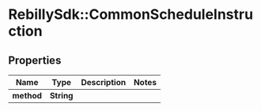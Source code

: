 # RebillySdk::CommonScheduleInstruction

## Properties
Name | Type | Description | Notes
------------ | ------------- | ------------- | -------------
**method** | **String** |  | 

